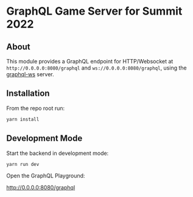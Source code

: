 # GraphQL Game Server for Summit 2022

## About

This module provides a GraphQL endpoint for HTTP/Websocket at `http://0.0.0.0:8080/graphql` and `ws://0.0.0.0:8080/graphql`, using the [graphql-ws](https://github.com/enisdenjo/graphql-ws) server.

## Installation

From the repo root run:

```bash
yarn install
```

## Development Mode

Start the backend in development mode:

```bash
yarn run dev
```

Open the GraphQL Playground:

http://0.0.0.0:8080/graphql
